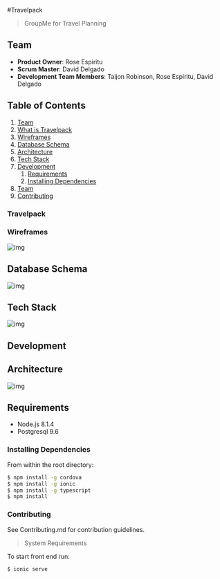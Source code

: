 #Travelpack
> GroupMe for Travel Planning

## Team 
  - __Product Owner__: Rose Espiritu
  - __Scrum Master__: David Delgado
  - __Development Team Members__: Taijon Robinson, Rose Espiritu, David Delgado

## Table of Contents

1. [Team](#Team)
1. [What is Travelpack](#travelpack)
1. [Wireframes](#wireframes)
1. [Database Schema](#database-schema)
1. [Architecture](#architecture)
1. [Tech Stack](#tech-stack)
1. [Development](#development)
    1. [Requirements](#requirements)
    1. [Installing Dependencies](#installing-dependencies)
1. [Team](#team)
1. [Contributing](#contributing)

### Travelpack

### Wireframes 
![img](http://imgh.us/Screen_Shot_2017-07-10_at_10.39.00_PM.png)

## Database Schema 
![img](http://imgh.us/Screen_Shot_2017-07-12_at_10.53.34_AM.png)

## Tech Stack 
![img](http://imgh.us/tech-stack.png)

## Development

## Architecture
![img](http://i65.tinypic.com/2mhddw9.jpg)

## Requirements
- Node.js 8.1.4
- Postgresql 9.6

### Installing Dependencies

From within the root directory:
```bash
$ npm install -g cordova
$ npm install -g ionic
$ npm install -g typescript
$ npm install
```


### Contributing 
See Contributing.md for contribution guidelines.





> System Requirements








To start front end run:
```bash
$ ionic serve
```
